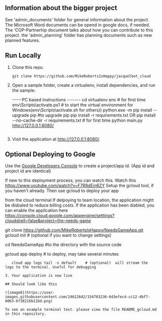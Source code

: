 

## Information about the bigger project

See 'admin_documents' folder for general information about the project. The Microsoft Word documents can be opend in google docs, if needed. The 'COP-Partnerhip document talks about how you can contribute to this project. the 'admin_planning' folder has planning documents such as new planned features.


## Run Locally

1. Clone this repo.

   ```
   git clone https://github.com/MikeRobertsIsHappy/jacquelbot_cloud
   ```

2. Open a sample folder, create a virtualenv, install dependencies, and run the sample:

   -----PC based instructions -------
   cd <to the directroy>
   virtualenv env  # for first time
   env\Scripts\activate.ps1  # to start the virtual environment for Windows(env\Scripts\activate.sh for others)) 
   python.exe -m pip install --upgrade pip     #to upgrade pip
   pip install -r requirements.txt   OR    pip install --no-cache-dir -r requirements.txt    # for first time
   python main.py
   http://127.0.0.1:8080/
   ```

3. Visit the application at  http://127.0.0.1:8080/.


## Optional Deploying to Google

Use the [Google Developers Console](https://console.developer.google.com)  to create a project/app id. (App id and project id are identical)   

 If new to this deployment process, you can watch this. 
  Watch this https://www.youtube.com/watch?v=F7R8dEin6ZY
    Setup the gcloud tool, if you haven't already. Then use gcloud to deploy your app

from the cloud terminal
   If delpoying to team location, the application might be disbaled to reduce billing costs.
   If the application has been diabled, you can enable the appilcation here https://console.cloud.google.com/appengine/settings?cloudshell=false&project=the-needs-game

   git clone https://github.com/MikeRobertsIsHappy/NeedsGameApp.git
   gcloud init   # (optional if you want to change settings)
   
   cd NeedsGameApp   #to the directory with the source code

   gcloud app deploy  # to deploy, may take several minutes

       cloud app logs tail -s default    # (optional)  will stream the logs to the terminal. Useful for debugging
   ```
3. Your application is now live 
   
## Should look like this

![image8](https://user-images.githubusercontent.com/24612642/154763236-6d3efec4-cc12-4bf7-8063-6f38216b11bd.png)

To see an example terminal text. please view the file README_gcloud.md in this repository.

